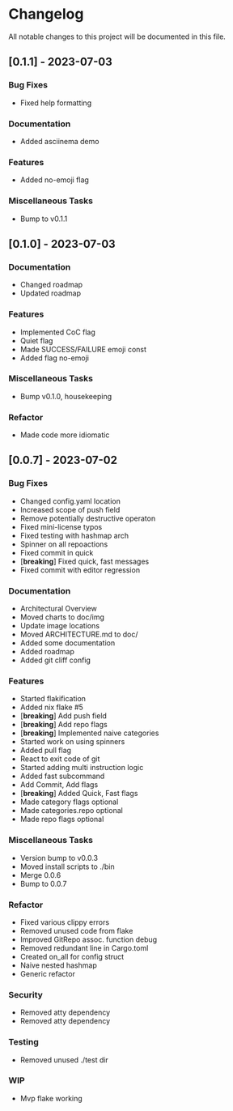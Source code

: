 # Changelog

All notable changes to this project will be documented in this file.

## [0.1.1] - 2023-07-03

### Bug Fixes

- Fixed help formatting

### Documentation

- Added asciinema demo

### Features

- Added no-emoji flag

### Miscellaneous Tasks

- Bump to v0.1.1

## [0.1.0] - 2023-07-03

### Documentation

- Changed roadmap
- Updated roadmap

### Features

- Implemented CoC flag
- Quiet flag
- Made SUCCESS/FAILURE emoji const
- Added flag no-emoji

### Miscellaneous Tasks

- Bump v0.1.0, housekeeping

### Refactor

- Made code more idiomatic

## [0.0.7] - 2023-07-02

### Bug Fixes

- Changed config.yaml location
- Increased scope of push field
- Remove potentially destructive operaton
- Fixed mini-license typos
- Fixed testing with hashmap arch
- Spinner on all repoactions
- Fixed commit in quick
- [**breaking**] Fixed quick, fast messages
- Fixed commit with editor regression

### Documentation

- Architectural Overview
- Moved charts to doc/img
- Update image locations
- Moved ARCHITECTURE.md to doc/
- Added some documentation
- Added roadmap
- Added git cliff config

### Features

- Started flakification
- Added nix flake #5 
- [**breaking**] Add push field
- [**breaking**] Add repo flags
- [**breaking**] Implemented naive categories
- Started work on using spinners
- Added pull flag
- React to exit code of git
- Started adding multi instruction logic
- Added fast subcommand
- Add Commit, Add flags
- [**breaking**] Added Quick, Fast flags
- Made category flags optional
- Made categories.repo optional
- Made repo flags optional

### Miscellaneous Tasks

- Version bump to v0.0.3
- Moved install scripts to ./bin
- Merge 0.0.6
- Bump to 0.0.7

### Refactor

- Fixed various clippy errors
- Removed unused code from flake
- Improved GitRepo assoc. function debug
- Removed redundant line in Cargo.toml
- Created on_all for config struct
- Naive nested hashmap
- Generic refactor

### Security

- Removed atty dependency
- Removed atty dependency

### Testing

- Removed unused ./test dir

### WIP

- Mvp flake working

<!-- generated by git-cliff -->
